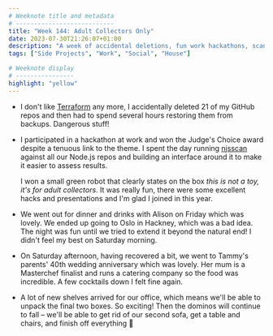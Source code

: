 ```yaml
---
# Weeknote title and metadata
# ---------------------------
title: "Week 144: Adult Collectors Only"
date: 2023-07-30T21:26:07+01:00
description: "A week of accidental deletions, fun work hackathons, scanning for vulnerabilities, robot rewards, dinner and drinks, delicious food, and new shelves."
tags: ["Side Projects", "Work", "Social", "House"]

# Weeknote display
# ----------------
highlight: "yellow"
---
```


  * I don't like [Terraform](/weeknotes/143/) any more, I accidentally deleted 21 of my GitHub repos and then had to spend several hours restoring them from backups. Dangerous stuff!

  * I participated in a hackathon at work and won the Judge's Choice award despite a tenuous link to the theme. I spent the day running [njsscan](https://github.com/ajinabraham/njsscan#readme) against all our Node.js repos and building an interface around it to make it easier to assess results.

    I won a small green robot that clearly states on the box _this is not a toy, it's for adult collectors_. It was really fun, there were some excellent hacks and presentations and I'm glad I joined in this year.

  * We went out for dinner and drinks with Alison on Friday which was lovely. We ended up going to Oslo in Hackney, which was a bad idea. The night was fun until we tried to extend it beyond the natural end! I didn't feel my best on Saturday morning.

  * On Saturday afternoon, having recovered a bit, we went to Tammy's parents' 40th wedding anniversary which was lovely. Her mum is a Masterchef finalist and runs a catering company so the food was incredible. A few cocktails down I felt fine again.

  * A lot of new shelves arrived for our office, which means we'll be able to unpack the final two boxes. So exciting! Then the dominos will continue to fall – we'll be able to get rid of our second sofa, get a table and chairs, and finish off everything :clap:
